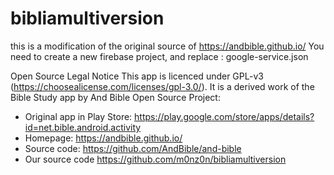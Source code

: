 # bibliamultiversion
this is a modification of the original source of https://andbible.github.io/
You need to create a new firebase project, and replace : google-service.json

Open Source Legal Notice 
This app is licenced under GPL-v3 (https://choosealicense.com/licenses/gpl-3.0/). It is a derived work of the Bible Study app by And Bible Open Source Project:
- Original app in Play Store: https://play.google.com/store/apps/details?id=net.bible.android.activity
- Homepage: https://andbible.github.io/
- Source code: https://github.com/AndBible/and-bible
- Our source code https://github.com/m0nz0n/bibliamultiversion
